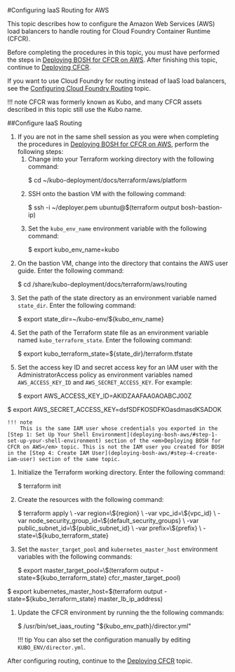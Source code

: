 #Configuring IaaS Routing for AWS

This topic describes how to configure the Amazon Web Services (AWS) load balancers to handle routing for Cloud Foundry Container Runtime (CFCR).

Before completing the procedures in this topic, you must have performed the steps in [Deploying BOSH for CFCR on AWS](deploying-bosh-aws/). After finishing this topic, continue to [Deploying CFCR](../deploying-cfcr/).

If you want to use Cloud Foundry for routing instead of IaaS load balancers, see the [Configuring Cloud Foundry Routing](../cf-routing/) topic.

!!! note
	CFCR was formerly known as Kubo, and many CFCR assets described in this topic still use the Kubo name.

##Configure IaaS Routing

1. If you are not in the same shell session as you were when completing the procedures in [Deploying BOSH for CFCR on AWS](deploying-bosh-aws/), perform the following steps:
	1. Change into your Terraform working directory with the following command:
		<p class="terminal">$ cd ~/kubo-deployment/docs/terraform/aws/platform</p>
	1. SSH onto the bastion VM with the following command:
		<p class="terminal">$ ssh -i ~/deployer.pem ubuntu@$(terraform output bosh-bastion-ip)</p>
	1. Set the `kubo_env_name` environment variable with the following command:
		<p class="terminal">$ export kubo_env_name=kubo</p>
1. On the bastion VM, change into the directory that contains the AWS user guide. Enter the following command:
	<p class="terminal">$ cd /share/kubo-deployment/docs/terraform/aws/routing</p>
1. Set the path of the state directory as an environment variable named `state_dir`. Enter the following command:
	<p class="terminal">$ export state_dir=~/kubo-env/${kubo_env_name}</p> 
1. Set the path of the Terraform state file as an environment variable named `kubo_terraform_state`. Enter the following command:
	<p class="terminal">$ export kubo_terraform_state=${state_dir}/terraform.tfstate</p>
1. Set the access key ID and secret access key for an IAM user with the AdministratorAccess policy as environment variables named `AWS_ACCESS_KEY_ID` and `AWS_SECRET_ACCESS_KEY`. For example:
	<p class="terminal">$ export AWS_ACCESS_KEY_ID=AKIDZAAFAA0AOABCJ00Z
$ export AWS_SECRET_ACCESS_KEY=dsfSDFKOSDFKOasdmasdKSADOK</p>

	!!! note
		This is the same IAM user whose credentials you exported in the [Step 1: Set Up Your Shell Environment](deploying-bosh-aws/#step-1-set-up-your-shell-environment) section of the <em>Deploying BOSH for CFCR on AWS</em> topic. This is not the IAM user you created for BOSH in the [Step 4: Create IAM User](deploying-bosh-aws/#step-4-create-iam-user) section of the same topic. 

1. Initialize the Terraform working directory. Enter the following command:
	<p class="terminal">$ terraform init</p>
1. Create the resources with the following command:
	<p class="terminal">$ terraform apply \
   -var region=\${region} \
   -var vpc_id=\${vpc_id} \
   -var node_security_group_id=\${default_security_groups} \
   -var public_subnet_id=\${public_subnet_id} \
   -var prefix=\${prefix} \
   -state=\${kubo_terraform_state}</p>
1. Set the `master_target_pool` and `kubernetes_master_host` environment variables with the following commands:
	<p class="terminal">$ export master_target_pool=\$(terraform output -state=${kubo_terraform_state} cfcr_master_target_pool)
$ export kubernetes_master_host=\$(terraform output -state=${kubo_terraform_state} master_lb_ip_address) </p>
1. Update the CFCR environment by running the the following commands:
	<p class="terminal">$ /usr/bin/set_iaas_routing "${kubo_env_path}/director.yml"</p>

	!!! tip
		You can also set the configuration manually by editing `KUBO_ENV/director.yml`.

After configuring routing, continue to the [Deploying CFCR](../deploying-cfcr/) topic.
